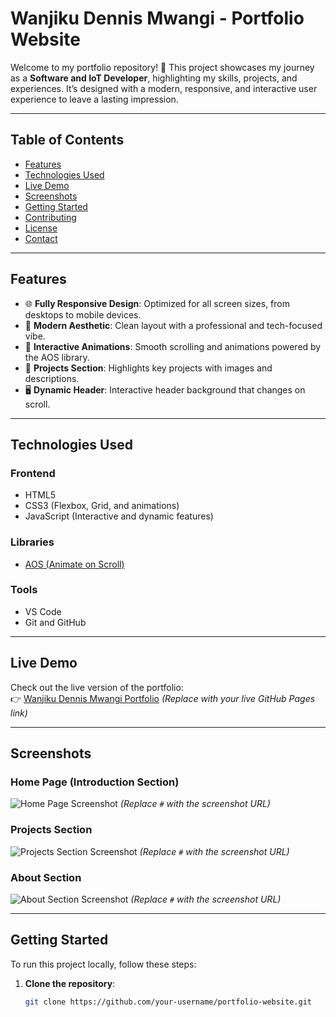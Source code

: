 # **Wanjiku Dennis Mwangi - Portfolio Website**

Welcome to my portfolio repository! 🚀 This project showcases my journey as a **Software and IoT Developer**, highlighting my skills, projects, and experiences. It’s designed with a modern, responsive, and interactive user experience to leave a lasting impression.

---

## **Table of Contents**
- [Features](#features)
- [Technologies Used](#technologies-used)
- [Live Demo](#live-demo)
- [Screenshots](#screenshots)
- [Getting Started](#getting-started)
- [Contributing](#contributing)
- [License](#license)
- [Contact](#contact)

---

## **Features**
- 🌐 **Fully Responsive Design**: Optimized for all screen sizes, from desktops to mobile devices.
- 🎨 **Modern Aesthetic**: Clean layout with a professional and tech-focused vibe.
- 🎉 **Interactive Animations**: Smooth scrolling and animations powered by the AOS library.
- 📂 **Projects Section**: Highlights key projects with images and descriptions.
- 🖥️ **Dynamic Header**: Interactive header background that changes on scroll.

---

## **Technologies Used**
### **Frontend**
- HTML5
- CSS3 (Flexbox, Grid, and animations)
- JavaScript (Interactive and dynamic features)

### **Libraries**
- [AOS (Animate on Scroll)](https://michalsnik.github.io/aos/)

### **Tools**
- VS Code
- Git and GitHub

---

## **Live Demo**
Check out the live version of the portfolio:  
👉 [Wanjiku Dennis Mwangi Portfolio](#) *(Replace with your live GitHub Pages link)*

---

## **Screenshots**
### **Home Page (Introduction Section)**  
![Home Page Screenshot](#) *(Replace `#` with the screenshot URL)*

### **Projects Section**  
![Projects Section Screenshot](#) *(Replace `#` with the screenshot URL)*

### **About Section**  
![About Section Screenshot](#) *(Replace `#` with the screenshot URL)*

---

## **Getting Started**
To run this project locally, follow these steps:

1. **Clone the repository**:
   ```bash
   git clone https://github.com/your-username/portfolio-website.git
